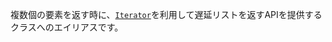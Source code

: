 複数個の要素を返す時に、[`Iterator`](http://php.net/manual/ja/class.iterator.php)を利用して遅延リストを返すAPIを提供するクラスへのエイリアスです。
